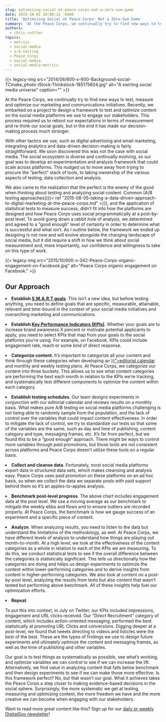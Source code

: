 ```yaml
---
slug: optimizing-social-at-peace-corps-not-a-zero-sum-game
date: 2015-10-02 10:00:12 -0400
title: 'Optimizing Social at Peace Corps: Not a Zero-Sum Game'
summary: 'At the Peace Corps, we continually try to find new ways to test, measure and optimize our marketing and communications initiatives. Recently, we embarked on a project to design a framework to test and optimize content on the social media platforms we use to engage our stakeholders. This process required us to reboot our expectations in terms of'
authors:
  - chris-rottler
topics:
  - metrics
  - social-media
  - a-b-testing
  - Peace Corps
  - social-media
  - social-media-metrics
---
```


{{< legacy-img src="2014/06/600-x-600-Background-social-TCmake_photo-iStock-Thinkstock-185175604.jpg" alt="A swirling social media universe" caption="" >}} 

At the Peace Corps, we continually try to find new ways to test, measure and optimize our marketing and communications initiatives. Recently, we embarked on a project to design a framework to test and optimize content on the social media platforms we use to engage our stakeholders. This process required us to reboot our expectations in terms of measurement and re-think our social goals, but in the end it has made our decision-making process much stronger.

With other tactics we use, such as digital advertising and email marketing, integrating analytics and data-driven decision-making is fairly straightforward. We soon discovered this was not the case with social media. The social ecosystem is diverse and continually evolving, so our goal was to develop an experimentation and analysis framework that could scale across platforms. This nudged us to move away from trying to procure the “perfect” stack of tools, to taking ownership of the various aspects of testing, data collection and analysis.

We also came to the realization that the perfect is the enemy of the good when thinking about testing and analyzing social content. Common [A/B testing approaches]({{< ref "2015-08-05-taking-a-data-driven-approach-to-digital-marketing-at-the-peace-corps.md" >}}), and the application of statistical tests to measure success, didn’t fit into how the platforms are designed and how Peace Corps uses social programmatically at a post-by-post level. To avoid going down a rabbit hole of analysis, we determined and agreed to a “good enough” level of certainty in order to determine what is successful and what isn’t. As I outline below, the framework we ended up designing is not new and will evolve alongside the changing landscape of social media, but it did require a shift in how we think about social measurement and, more importantly, our confidence and willingness to take on this type of work.

{{< legacy-img src="2015/10/600-x-342-Peace-Corps-organic-engagement-on-Facebook.jpg" alt="Peace Corps organic engagement on Facebook." >}}

## Our Approach

<li style="margin-bottom: 15px">
  <strong>Establish <a href="https://en.wikipedia.org/wiki/SMART_criteria">S.M.A.R.T goals</a></strong>. This isn’t a new idea, but before testing anything, you need to define goals that are specific, measurable, attainable, relevant and time-bound in the context of your social media initiatives and overarching marketing and communications.
</li>
<li style="margin-bottom: 15px">
  <strong>Establish <a href="https://en.wikipedia.org/wiki/Performance_indicator">Key Performance Indicators (KPIs)</a></strong>. Whether your goals are to increase brand awareness X percent or motivate potential applicants to apply, you need to select KPIs that map from your goals to the social platforms you’re using. For example, on Facebook, KPIs could include engagement rate, reach or some kind of direct response.
</li>
<li style="margin-bottom: 15px">
  <strong>Categorize content</strong>. It’s important to categorize all your content and think through these categories when developing an <a href="{{< ref "2015-03-02-the-content-corner-catching-a-wave.md" >}}">editorial calendar</a> and monthly and weekly testing plans. At Peace Corps, we categorize our content into three buckets. This allows us to see what content categories are performing the best each month in relation to the KPIs we’re tracking, and systematically test different components to optimize the content within each category.
</li>
<li style="margin-bottom: 15px">
  <strong>Establish testing schedules</strong>. Our team designs experiments in conjunction with our editorial calendar and reviews results on a monthly basis. What makes pure A/B testing on social media platforms challenging is not being able to randomly sample from the population, and the lack of control over the variables that could impact content effectiveness. In order to mitigate the lack of control, we try to standardize our tests so that some of the variables are the same, such as day and time of publishing, content category and type, messaging frames, etc. It’s far from perfect, but we found this to be a “good enough” approach. There might be ways to control more variables through paid promotions, but those tools are not consistent across platforms and Peace Corps doesn’t utilize these tools on a regular basis.
</li>
<li style="margin-bottom: 15px">
  <strong>Collect and cleanse data</strong>. Fortunately, most social media platforms export data in structured data sets, which makes cleansing and analysis easy. Peace Corps uses paid promotion on these platforms on an ad hoc basis, so when we collect the data we separate posts with paid support behind them so it’s an apples-to-apples analysis.
</li>
<li style="margin-bottom: 15px">
  <strong>Benchmark post-level progress</strong>. The above chart includes engagement data at the post level. We use a moving average as our benchmark to mitigate the weekly ebbs and flows and to ensure outliers are recorded properly. At Peace Corps, the benchmark is how we gauge success of an experiment and a specific piece of content.
</li>
<li style="margin-bottom: 15px">
  <strong>Analyze</strong>. When analyzing results, you need to listen to the data but understand the limitations of the methodology, as well. At Peace Corps, we have different levels of analysis to understand how things are playing out month-to-month. At a high level, we look at the effectiveness of the content categories as a whole in relation to each of the KPIs we are measuring. To do this, we conduct statistical tests to see if the overall difference between the categories is statistically significant. This tells us directionally how the categories are doing and helps us design experiments to optimize the content within lower-performing categories and to derive insights from content in higher-performing categories. We also look at content on a post-by-post level, analyzing the results from tests but also content that wasn’t tested but performing above benchmark. All of these insights help fuel our optimization efforts.
</li>
<li style="margin-bottom: 15px">
  <strong>Repeat</strong>.
</li>

To put this into context, in July on Twitter, our KPIs included impressions, engagement and URL clicks received. Our “Direct Recruitment” category of content, which includes action-oriented messaging, performed the best statistically at promoting URL Clicks and conversions. Digging deeper at a post-level, we found that tweets directing to videos and listicles were the best of the best. These are the types of findings we use to design future experiments and ultimately optimize the content and messaging frames, as well as the time of publishing and other variables.

Our goal is to test things as systematically as possible, see what’s working, and optimize variables we can control to see if we can increase the lift. Alternatively, we find value in analyzing content that falls below benchmark and then design experiments to see if we can make those more effective. Is this framework perfect? No, but that wasn’t our goal. What it achieves takes the Peace Corps a step closer to making evidence-based decisions in the social sphere. Surprisingly, the more systematic we get at testing, measuring and optimizing content, the more freedom we have and the more creative we can become when engaging with our stakeholders.

Want to read more great content like this? Sign up for our <a href="https://public.govdelivery.com/accounts/USHOWTO/subscriber/new" target="_blank">daily or weekly DigitalGov newsletter</a>!